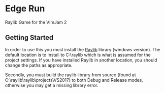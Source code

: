 # Edge Run
 Raylib Game for the VimJam 2

## Getting Started
In order to use this you must install the [Raylib](https://www.raylib.com/) library (windows version). The default location is to install to C:\raylib which is what is assumed for the project settings. If you have installed Raylib in another location, you should change the paths as appropriate.

Secondly, you must build the raylib library from source (found at C:\raylib\raylib\projects\VS2017) to both Debug and Release modes, otherwise you may get a missing library error.

